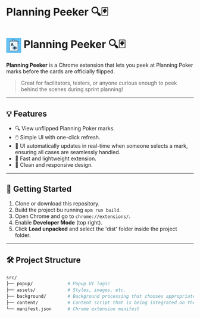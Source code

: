 # Planning Peeker 🔍🃏

# <img src="src/assets/icon.png" alt="Planning Peeker Icon" width="40" height="40" style="vertical-align: middle;"/> Planning Peeker 🔍🃏

**Planning Peeker** is a Chrome extension that lets you peek at Planning Poker marks before the cards are officially flipped.

> Great for facilitators, testers, or anyone curious enough to peek behind the scenes during sprint planning!

---

## 💡 Features

- 🔍 View unflipped Planning Poker marks.
- 🖱️ Simple UI with one-click refresh.
- 🔄 UI automatically updates in real-time when someone selects a mark, ensuring all cases are seamlessly handled.
- 💨 Fast and lightweight extension.
- 🎨 Clean and responsive design.

---

## 🚀 Getting Started

1. Clone or download this repository.
2. Build the project bu running `npm run build`.
3. Open Chrome and go to `chrome://extensions/`.
4. Enable **Developer Mode** (top right).
5. Click **Load unpacked** and select the 'dist' folder inside the project folder.

---

## 🛠️ Project Structure

```bash
src/
├── popup/             # Popup UI logic
├── assets/            # Styles, images, etc.
├── background/        # Background processing that chooses appropriate tab to direct calls to
├── content/           # Content script that is being integrated on the wep page
└── manifest.json      # Chrome extension manifest
